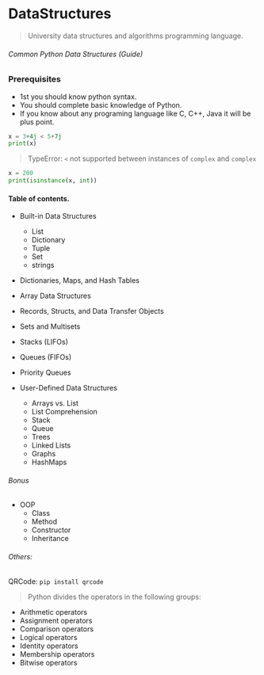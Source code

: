 # DataStructures
> University data structures and algorithms programming language.

###### Common Python Data Structures (Guide)

### Prerequisites
- 1st you should know python syntax.
- You should complete basic knowledge of Python.
- If you know about any programing language like C, C++, Java it will be plus point.
```python
x = 3+4j < 5+7j
print(x)
```
> TypeError: `<` not supported between instances of `complex` and `complex`

```python
x = 200
print(isinstance(x, int))
```

#### Table of contents.
- Built-in Data Structures
  - List
  - Dictionary
  - Tuple
  - Set
  - strings

- Dictionaries, Maps, and Hash Tables
- Array Data Structures
- Records, Structs, and Data Transfer Objects
- Sets and Multisets
- Stacks (LIFOs)
- Queues (FIFOs)
- Priority Queues

- User-Defined Data Structures
  - Arrays vs. List
  - List Comprehension
  - Stack
  - Queue
  - Trees
  - Linked Lists
  - Graphs
  - HashMaps
 
###### Bonus
 - OOP
   - Class
   - Method
   - Constructor
   - Inheritance


###### Others:
QRCode:
```pip install qrcode```

> Python divides the operators in the following groups:
- Arithmetic operators
- Assignment operators
- Comparison operators
- Logical operators
- Identity operators
- Membership operators
- Bitwise operators
